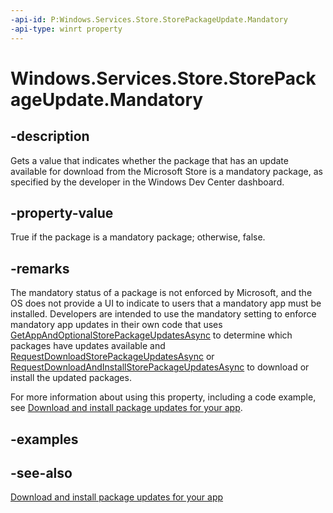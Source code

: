 ```yaml
---
-api-id: P:Windows.Services.Store.StorePackageUpdate.Mandatory
-api-type: winrt property
---
```


<!-- Property syntax
public bool Mandatory { get; }
-->

# Windows.Services.Store.StorePackageUpdate.Mandatory

## -description
Gets a value that indicates whether the package that has an update available for download from the Microsoft Store is a mandatory package, as specified by the developer in the Windows Dev Center dashboard.

## -property-value
True if the package is a mandatory package; otherwise, false.

## -remarks
The mandatory status of a package is not enforced by Microsoft, and the OS does not provide a UI to indicate to users that a mandatory app must be installed. Developers are intended to use the mandatory setting to enforce mandatory app updates in their own code that uses [GetAppAndOptionalStorePackageUpdatesAsync](storecontext_getappandoptionalstorepackageupdatesasync_399599716.md) to determine which packages have updates available and [RequestDownloadStorePackageUpdatesAsync](storecontext_requestdownloadstorepackageupdatesasync_889669938.md) or [RequestDownloadAndInstallStorePackageUpdatesAsync](storecontext_requestdownloadandinstallstorepackageupdatesasync_1750789617.md) to download or install the updated packages.

For more information about using this property, including a code example, see [Download and install package updates for your app](https://msdn.microsoft.com/windows/uwp/packaging/self-install-package-updates).

## -examples

## -see-also
[Download and install package updates for your app](https://msdn.microsoft.com/windows/uwp/packaging/self-install-package-updates)